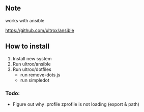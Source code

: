 ## Note
works with ansible

https://github.com/ultrox/ansible


## How to install

1. Install new system
2. Run ultrox/ansible
3. Run ultrox/dotfiles
	- run remove-dots.js
	- run simpledot


### Todo:

- Figure out why .profile zprofile is not loading (export & path)
 
